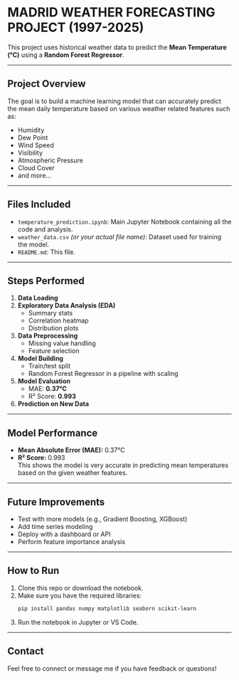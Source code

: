 # MADRID WEATHER FORECASTING PROJECT (1997-2025)
This project uses historical weather data to predict the **Mean Temperature (°C)** using a **Random Forest Regressor**.

---

## Project Overview

The goal is to build a machine learning model that can accurately predict the mean daily temperature based on various weather related features such as:

- Humidity
- Dew Point
- Wind Speed
- Visibility
- Atmospheric Pressure
- Cloud Cover
- and more...

---

## Files Included

- `temperature_prediction.ipynb`: Main Jupyter Notebook containing all the code and analysis.
- `weather_data.csv` *(or your actual file name)*: Dataset used for training the model.
- `README.md`: This file.

---

## Steps Performed

1. **Data Loading**
2. **Exploratory Data Analysis (EDA)**  
   - Summary stats  
   - Correlation heatmap  
   - Distribution plots
3. **Data Preprocessing**  
   - Missing value handling  
   - Feature selection
4. **Model Building**  
   - Train/test split  
   - Random Forest Regressor in a pipeline with scaling
5. **Model Evaluation**  
   - MAE: **0.37°C**  
   - R² Score: **0.993**
6. **Prediction on New Data**

---

##  Model Performance

- **Mean Absolute Error (MAE):** 0.37°C  
- **R² Score:** 0.993  
This shows the model is very accurate in predicting mean temperatures based on the given weather features.

---

## Future Improvements

- Test with more models (e.g., Gradient Boosting, XGBoost)
- Add time series modeling
- Deploy with a dashboard or API
- Perform feature importance analysis

---

## How to Run

1. Clone this repo or download the notebook.
2. Make sure you have the required libraries:
    ```bash
    pip install pandas numpy matplotlib seaborn scikit-learn
    ```
3. Run the notebook in Jupyter or VS Code.

---

## Contact

Feel free to connect or message me if you have feedback or questions!

